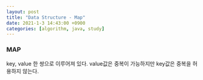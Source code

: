 ```yaml
---
layout: post
title: "Data Structure - Map"
date: 2021-1-3 14:43:00 +0900
categories: [algorithm, java, study]
---
```


### MAP

key, value 한 쌍으로 이루어져 있다.
value값은 중복이 가능하지만
key값은 중복을 허용하지 않는다.

